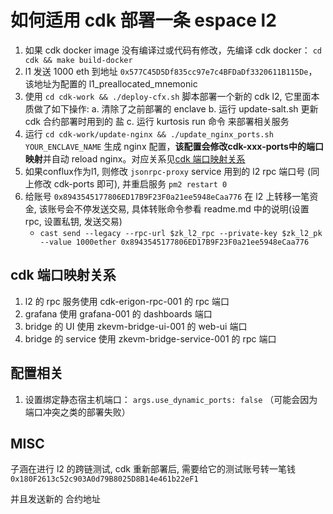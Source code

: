 # 如何适用 cdk 部署一条 espace l2
1. 如果 cdk docker image 没有编译过或代码有修改，先编译 cdk docker： `cd cdk && make build-docker`
2. l1 发送 1000 eth 到地址 `0x577C45D5Df835cc97e7c4BFDaDf3320611B115De`，该地址为配置的 l1_preallocated_mnemonic
3. 使用 `cd cdk-work && ./deploy-cfx.sh` 脚本部署一个新的 cdk l2, 它里面本质做了如下操作:
    a. 清除了之前部署的 enclave
    b. 运行 update-salt.sh 更新 cdk 合约部署时用到的 盐
    c. 运行 kurtosis run 命令 来部署相关服务
4. 运行 `cd cdk-work/update-nginx && ./update_nginx_ports.sh YOUR_ENCLAVE_NAME` 生成 nginx 配置，**该配置会修改cdk-xxx-ports中的端口映射**并自动 reload nginx。对应关系见[cdk 端口映射关系](#cdk-端口映射关系)
5. 如果conflux作为l1, 则修改 `jsonrpc-proxy` service 用到的 l2 rpc 端口号 (同上修改 cdk-ports 即可), 并重启服务 `pm2 restart 0`
6. 给账号 `0x8943545177806ED17B9F23F0a21ee5948eCaa776` 在 l2 上转移一笔资金, 该账号会不停发送交易, 具体转账命令参看 readme.md 中的说明(设置 rpc, 设置私钥, 发送交易) 
    - `cast send --legacy --rpc-url $zk_l2_rpc --private-key $zk_l2_pk --value 1000ether 0x8943545177806ED17B9F23F0a21ee5948eCaa776`

## cdk 端口映射关系

1. l2 的 rpc 服务使用 cdk-erigon-rpc-001 的  rpc 端口
2. grafana 使用 grafana-001 的 dashboards 端口
3. bridge 的 UI 使用 zkevm-bridge-ui-001 的 web-ui 端口
4. bridge 的 service 使用 zkevm-bridge-service-001 的 rpc 端口

## 配置相关
1. 设置绑定静态宿主机端口： `args.use_dynamic_ports: false` （可能会因为端口冲突之类的部署失败）

## MISC

子涵在进行 l2 的跨链测试, cdk 重新部署后, 需要给它的测试账号转一笔钱 `0x180F2613c52c903A0d79B8025D8B14e461b22eF1`

并且发送新的 合约地址